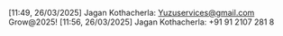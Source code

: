 [11:49, 26/03/2025] Jagan Kothacherla: Yuzuservices@gmail.com
Grow@2025!
[11:56, 26/03/2025] Jagan Kothacherla: +91 91 2107 281 8